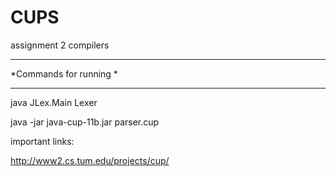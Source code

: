 # CUPS
assignment 2 compilers
*************************************************************
*Commands for running
*
*************************************************************

java JLex.Main Lexer




java -jar java-cup-11b.jar parser.cup 




important links:



http://www2.cs.tum.edu/projects/cup/